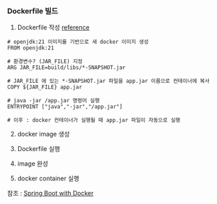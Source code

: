 ### Dockerfile 빌드

1. Dockerfile 작성 [reference](https://docs.docker.com/reference/dockerfile/)
```shell
# openjdk:21 이미지를 기반으로 새 docker 이미지 생성
FROM openjdk:21

# 환경변수? (JAR_FILE) 지정
ARG JAR_FILE=build/libs/*-SNAPSHOT.jar

# JAR_FILE 에 있는 *-SNAPSHOT.jar 파일을 app.jar 이름으로 컨테이너에 복사
COPY ${JAR_FILE} app.jar

# java -jar /app.jar 명령어 실행
ENTRYPOINT ["java","-jar","/app.jar"]

# 이후 : docker 컨테이너가 실행될 때 app.jar 파일이 자동으로 실행
```
2. docker image 생성

3. Dockerfile 실행
4. image 완성
5. docker container 실행


참조 : [Spring Boot with Docker](https://spring.io/guides/gs/spring-boot-docker)
